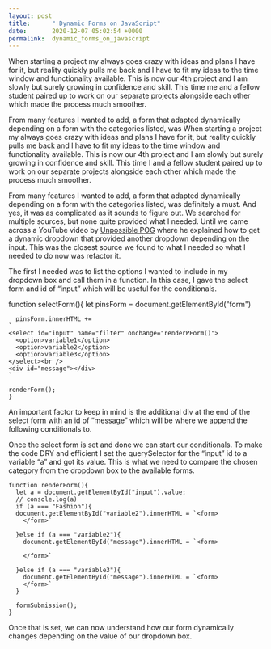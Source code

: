 ```yaml
---
layout: post
title:      " Dynamic Forms on JavaScript"
date:       2020-12-07 05:02:54 +0000
permalink:  dynamic_forms_on_javascript
---
```



When starting a project my always goes crazy with ideas and plans I have for it, but reality quickly pulls me back and I have to fit my ideas to the time window and functionality available. This is now our 4th project and I am slowly but surely growing in confidence and skill. This time me and a fellow student paired up to work on our separate projects alongside each other which made the process much smoother. 

From many features I wanted to add, a form that adapted dynamically depending on a form with the categories listed, was When starting a project my always goes crazy with ideas and plans I have for it, but reality quickly pulls me back and I have to fit my ideas to the time window and functionality available. This is now our 4th project and I am slowly but surely growing in confidence and skill. This time I and a fellow student paired up to work on our separate projects alongside each other which made the process much smoother. 

From many features I wanted to add, a form that adapted dynamically depending on a form with the categories listed, was definitely a must. And yes, it was as complicated as it sounds to figure out. We searched for multiple sources, but none quite provided what I needed. Until we came across a YouTube video by [Unpossible POG](https://youtu.be/iWIaU8Jq8-4) where he explained how to get a dynamic dropdown that provided another dropdown depending on the input. This was the closest source we found to what I needed so what I needed to do now was refactor it. 

The first I needed was to list the options I wanted to include in my dropdown box and call them in a function. In this case, I gave the select form and id of “input” which will be useful for the conditionals. 

function selectForm(){
  let pinsForm = document.getElementById("form")

```
  pinsForm.innerHTML += 
`
<select id="input" name="filter" onchange="renderPForm()">
  <option>variable1</option>
  <option>variable2</option>
  <option>variable3</option>
</select><br />
<div id="message"></div>
`

renderForm();
}
```

An important factor to keep in mind is the additional div at the end of the select form with an id of “message” which will be where we append the following conditionals to.

Once the select form is set and done we can start our conditionals. To make the code DRY and efficient I set the querySelector for the “input” id to a variable “a” and got its value. This is what we need to compare the chosen category from the dropdown box to the available forms. 


```
function renderForm(){
  let a = document.getElementById("input").value;
  // console.log(a)
  if (a === "Fashion"){
  document.getElementById("variable2").innerHTML = `<form> 
    </form>`

  }else if (a === "variable2"){
    document.getElementById("message").innerHTML = `<form>      
 
    </form>`

  }else if (a === "variable3"){
    document.getElementById("message").innerHTML = `<form>          
    </form>`
  }

  formSubmission();
}
```

Once that is set, we can now understand how our form dynamically changes depending on the value of our dropdown box. 


